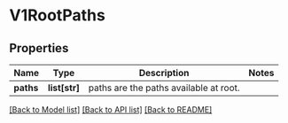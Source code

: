 # V1RootPaths

## Properties
Name | Type | Description | Notes
------------ | ------------- | ------------- | -------------
**paths** | **list[str]** | paths are the paths available at root. | 

[[Back to Model list]](../README.md#documentation-for-models) [[Back to API list]](../README.md#documentation-for-api-endpoints) [[Back to README]](../README.md)


